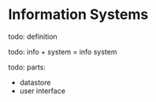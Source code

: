# Information Systems

todo: definition

todo: info + system = info system

todo: parts:

 + datastore
 + user interface
